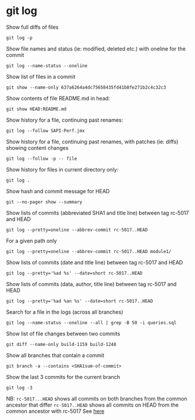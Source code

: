 # git log

Show full diffs of files
```
git log -p
```

Show file names and status (ie: modified, deleted etc.) with oneline for the commit
```
git log --name-status --oneline
```

Show list of files in a commit
```
git show --name-only 637a6264a4dc75658435fd41b8fe271b2c4c32c3
```

Show contents of file README.md in head:
```
git show HEAD:README.md
```

Show history for a file, continuing past renames:
```
git log --follow SAPI-Perf.jmx
```

Show history for a file, continuing past renames, with patches (ie: diffs) showing content changes
```
git log --follow -p -- file
```

Show history for files in current directory only:
```
git log .
```

Show hash and commit message for HEAD
```
git --no-pager show --summary
```

Show lists of commits (abbreviated SHA1 and title line) between tag rc-5017 and HEAD 
```
git log --pretty=oneline --abbrev-commit rc-5017..HEAD
```

For a given path only
```
git log --pretty=oneline --abbrev-commit rc-5017..HEAD module1/
```

Show lists of commits (date and title line) between tag rc-5017 and HEAD 
```
git log --pretty='%ad %s' --date=short rc-5017..HEAD
```

Show lists of commits (data, author, title line) between tag rc-5017 and HEAD 
```
git log --pretty='%ad %an %s' --date=short rc-5017..HEAD
```

Search for a file in the logs (across all branches)
```
git log --name-status --oneline --all | grep -B 50 -i queries.sql
```

Show list of file changes between two commits
```
git diff --name-only build-1159 build-1248
```

Show all branches that contain a commit
```
git branch -a --contains <SHA1sum-of-commit>
```

Show the last 3 commits for the current branch
```
git log -3
```

NB:
`rc-5017...HEAD` shows all commits on both branches from the common ancestor that differ
`rc-5017..HEAD` shows all commits on HEAD from the common ancestor with rc-5017
See [here](http://stackoverflow.com/questions/7251477/what-are-the-differences-between-double-dot-and-triple-dot-in-git-dif/7256391#7256391)

